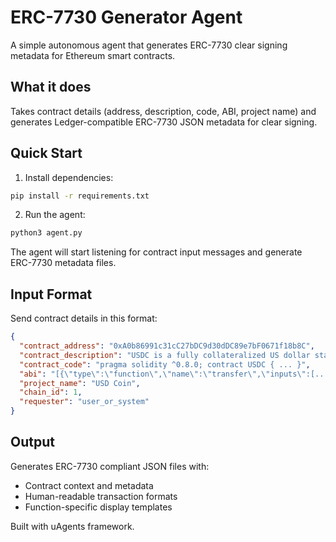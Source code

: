 # ERC-7730 Generator Agent

A simple autonomous agent that generates ERC-7730 clear signing metadata for Ethereum smart contracts.

## What it does

Takes contract details (address, description, code, ABI, project name) and generates Ledger-compatible ERC-7730 JSON metadata for clear signing.

## Quick Start

1. Install dependencies:
```bash
pip install -r requirements.txt
```

2. Run the agent:
```bash
python3 agent.py
```

The agent will start listening for contract input messages and generate ERC-7730 metadata files.

## Input Format

Send contract details in this format:
```json
{
  "contract_address": "0xA0b86991c31cC27bDC9d30dDC89e7bF0671f18b8C",
  "contract_description": "USDC is a fully collateralized US dollar stablecoin",
  "contract_code": "pragma solidity ^0.8.0; contract USDC { ... }",
  "abi": "[{\"type\":\"function\",\"name\":\"transfer\",\"inputs\":[...]}]",
  "project_name": "USD Coin",
  "chain_id": 1,
  "requester": "user_or_system"
}
```

## Output

Generates ERC-7730 compliant JSON files with:
- Contract context and metadata
- Human-readable transaction formats
- Function-specific display templates

Built with uAgents framework. 
